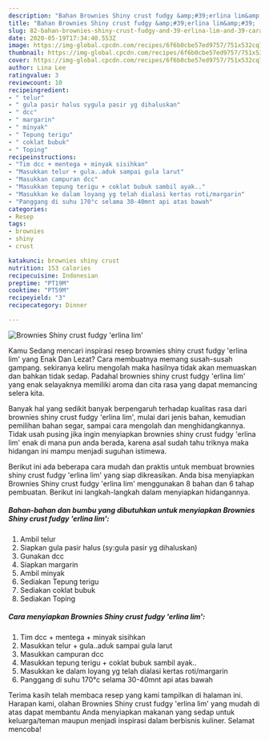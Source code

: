 ```yaml
---
description: "Bahan Brownies Shiny crust fudgy &amp;#39;erlina lim&amp;#39; | Cara Membuat Brownies Shiny crust fudgy &amp;#39;erlina lim&amp;#39; Yang Paling Enak"
title: "Bahan Brownies Shiny crust fudgy &amp;#39;erlina lim&amp;#39; | Cara Membuat Brownies Shiny crust fudgy &amp;#39;erlina lim&amp;#39; Yang Paling Enak"
slug: 82-bahan-brownies-shiny-crust-fudgy-and-39-erlina-lim-and-39-cara-membuat-brownies-shiny-crust-fudgy-and-39-erlina-lim-and-39-yang-paling-enak
date: 2020-05-19T17:34:40.553Z
image: https://img-global.cpcdn.com/recipes/6f6b0cbe57ed9757/751x532cq70/brownies-shiny-crust-fudgy-erlina-lim-foto-resep-utama.jpg
thumbnail: https://img-global.cpcdn.com/recipes/6f6b0cbe57ed9757/751x532cq70/brownies-shiny-crust-fudgy-erlina-lim-foto-resep-utama.jpg
cover: https://img-global.cpcdn.com/recipes/6f6b0cbe57ed9757/751x532cq70/brownies-shiny-crust-fudgy-erlina-lim-foto-resep-utama.jpg
author: Lina Lee
ratingvalue: 3
reviewcount: 10
recipeingredient:
- " telur"
- " gula pasir halus sygula pasir yg dihaluskan"
- " dcc"
- " margarin"
- " minyak"
- " Tepung terigu"
- " coklat bubuk"
- " Toping"
recipeinstructions:
- "Tim dcc + mentega + minyak sisihkan"
- "Masukkan telur + gula..aduk sampai gula larut"
- "Masukkan campuran dcc"
- "Masukkan tepung terigu + coklat bubuk sambil ayak.."
- "Masukkan ke dalam loyang yg telah dialasi kertas roti/margarin"
- "Panggang di suhu 170°c selama 30-40mnt api atas bawah"
categories:
- Resep
tags:
- brownies
- shiny
- crust

katakunci: brownies shiny crust 
nutrition: 153 calories
recipecuisine: Indonesian
preptime: "PT19M"
cooktime: "PT59M"
recipeyield: "3"
recipecategory: Dinner

---
```



![Brownies Shiny crust fudgy &#39;erlina lim&#39;](https://img-global.cpcdn.com/recipes/6f6b0cbe57ed9757/751x532cq70/brownies-shiny-crust-fudgy-erlina-lim-foto-resep-utama.jpg)

Kamu Sedang mencari inspirasi resep brownies shiny crust fudgy &#39;erlina lim&#39; yang Enak Dan Lezat? Cara membuatnya memang susah-susah gampang. sekiranya keliru mengolah maka hasilnya tidak akan memuaskan dan bahkan tidak sedap. Padahal brownies shiny crust fudgy &#39;erlina lim&#39; yang enak selayaknya memiliki aroma dan cita rasa yang dapat memancing selera kita.

Banyak hal yang sedikit banyak berpengaruh terhadap kualitas rasa dari brownies shiny crust fudgy &#39;erlina lim&#39;, mulai dari jenis bahan, kemudian pemilihan bahan segar, sampai cara mengolah dan menghidangkannya. Tidak usah pusing jika ingin menyiapkan brownies shiny crust fudgy &#39;erlina lim&#39; enak di mana pun anda berada, karena asal sudah tahu triknya maka hidangan ini mampu menjadi suguhan istimewa.




Berikut ini ada beberapa cara mudah dan praktis untuk membuat brownies shiny crust fudgy &#39;erlina lim&#39; yang siap dikreasikan. Anda bisa menyiapkan Brownies Shiny crust fudgy &#39;erlina lim&#39; menggunakan 8 bahan dan 6 tahap pembuatan. Berikut ini langkah-langkah dalam menyiapkan hidangannya.

<!--inarticleads1-->

##### Bahan-bahan dan bumbu yang dibutuhkan untuk menyiapkan Brownies Shiny crust fudgy &#39;erlina lim&#39;:

1. Ambil  telur
1. Siapkan  gula pasir halus (sy:gula pasir yg dihaluskan)
1. Gunakan  dcc
1. Siapkan  margarin
1. Ambil  minyak
1. Sediakan  Tepung terigu
1. Sediakan  coklat bubuk
1. Sediakan  Toping




<!--inarticleads2-->

##### Cara menyiapkan Brownies Shiny crust fudgy &#39;erlina lim&#39;:

1. Tim dcc + mentega + minyak sisihkan
1. Masukkan telur + gula..aduk sampai gula larut
1. Masukkan campuran dcc
1. Masukkan tepung terigu + coklat bubuk sambil ayak..
1. Masukkan ke dalam loyang yg telah dialasi kertas roti/margarin
1. Panggang di suhu 170°c selama 30-40mnt api atas bawah




Terima kasih telah membaca resep yang kami tampilkan di halaman ini. Harapan kami, olahan Brownies Shiny crust fudgy &#39;erlina lim&#39; yang mudah di atas dapat membantu Anda menyiapkan makanan yang sedap untuk keluarga/teman maupun menjadi inspirasi dalam berbisnis kuliner. Selamat mencoba!
